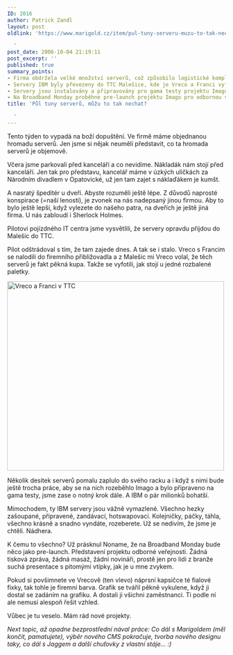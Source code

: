 ```yaml
---
ID: 2016
author: Patrick Zandl
layout: post
oldlink: 'https://www.marigold.cz/item/pul-tuny-serveru-muzu-to-tak-nechat

  '
post_date: 2006-10-04 21:19:11
post_excerpt: ''
published: true
summary_points:
- Firma obdržela velké množství serverů, což způsobilo logistické komplikace s doručením.
- Servery IBM byly převezeny do TTC Malešice, kde je Vreco a Franci vyfotili.
- Servery jsou instalovány a připravovány pro gama testy projektu Imago.
- Na Broadband Monday proběhne pre-launch projektu Imago pro odbornou veřejnost.
title: 'Půl tuny serverů, můžu to tak nechat?

  '
---
```


<p>Tento týden to vypadá na boží dopuštění. Ve firmě máme objednanou hromadu serverů. Jen jsme si nějak neuměli představit, co ta hromada serverů je objemově.</p>

<p>Včera jsme parkovali před kanceláří a co nevidíme. Nákladák nám stojí před kanceláří. Jen tak pro představu, kancelář máme v úzkých uličkách za Národním divadlem v Opatovické, už jen tam zajet s náklaďákem je kumšt. </p>

<p>A nasratý špeditér u dveří. Abyste rozuměli ještě lépe. Z důvodů naprosté konspirace (=naší lenosti), je zvonek na nás nadepsaný jinou firmou. Aby to bylo ještě lepší, když vylezete do našeho patra, na dveřích je ještě jiná firma. U nás zabloudí i Sherlock Holmes. </p>

<p>Pilotovi pojízdného IT centra jsme vysvětlili, že servery opravdu přijdou do Malešic do TTC. </p>

<p>Pilot odštrádoval s tím, že tam zajede dnes. A tak se i stalo. Vreco s Francim se nalodili do firemního přibližovadla a z Malešic mi Vreco volal, že těch serverů je fakt pěkná kupa. Takže se vyfotili, jak stojí u jedné rozbalené paletky. </p>

<p><img src="/wp-content/uploads/20061004-klucivttc.png" alt="Vreco a Franci v TTC" width="500" height="435" /></p>

<p>Několik desítek serverů pomalu zaplulo do svého racku a i když s nimi bude ještě trocha práce, aby se na nich rozeběhlo Imago a bylo připraveno na gama testy, jsme zase o notný krok dále. A IBM o pár milionků bohatší. </p>

<p>Mimochodem, ty IBM servery jsou vážně vymazlené. Všechno hezky zašoupané, připravené, zandávací, hotswapovací. Kolejničky, páčky, táhla, všechno krásně a snadno vyndáte, rozeberete. Už se nedivím, že jsme je chtěli. Nádhera.  </p>

<p>K čemu to všechno? Už prásknul Noname, že na Broadband Monday bude něco jako pre-launch. Představení projektu odborné veřejnosti. Žádná tisková zpráva, žádná masáž, žádní novináři, prostě jen pro lidi z branže suchá presentace s pitomými vtípky, jak je u mne  zvykem. </p>

<p>Pokud si povšimnete ve Vrecově (ten vlevo) náprsní kapsičce té fialové fixky, tak tohle je firemní barva. Grafik se tvářil pěkně vykulene, když ji dostal se zadáním na grafiku. A dostali ji všichni zaměstnanci. Ti podle ní ale nemusí alespoň řešit vzhled. </p>

<p>Vůbec je tu veselo. Mám rád nové projekty. </p>

<p><em>Next topic, až opadne bezprostřední nával práce: Co dál s Marigoldem (měl končit, pamatujete), výběr nového CMS pokračuje, tvorba nového designu taky, co dál s Jaggem a další chuťovky z vlastní stáje... :)</em>
</p>